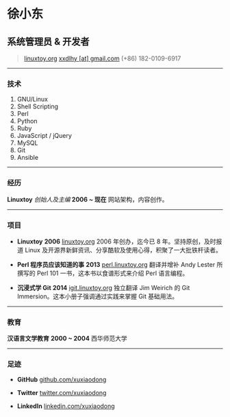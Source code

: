 # 徐小东
## 系统管理员 & 开发者

> [linuxtoy.org](http://linuxtoy.org)
> [xxdlhy [at] gmail.com](mailto:xxdlhy@gmail.com)
> (+86) 182-0109-6917

------

### 技术

1. GNU/Linux
1. Shell Scripting
1. Perl
1. Python
1. Ruby
1. JavaScript / jQuery
1. MySQL
1. Git
1. Ansible

------

### 经历

**Linuxtoy** *创始人及主编* __2006 ~ 现在__
    网站架构，内容创作。

------

### 项目

* **Linuxtoy** __2006__
    [linuxtoy.org](http://linuxtoy.org)
    2006 年创办，迄今已 8 年。坚持原创，及时报道 Linux 及开源界新鲜资讯、分享酷软及使用心得，积聚了一大批铁杆读者。

* **Perl 程序员应该知道的事** __2013__
    [perl.linuxtoy.org](http://perl.linuxtoy.org)
    翻译并增补 Andy Lester 所撰写的 Perl 101 一书，这本书以食谱形式来介绍 Perl 语言编程。

* **沉浸式学 Git** __2014__
    [igit.linuxtoy.org](http://igit.linuxtoy.org)
    独立翻译 Jim Weirich 的 Git Immersion。这本小册子强调通过实践来掌握 Git 基础用法。

------

### 教育

**汉语言文学教育** __2000 ~ 2004__
    西华师范大学

------

### 足迹

* **GitHub**
    [github.com/xuxiaodong](https://github.com/xuxiaodong)

* **Twitter**
    [twitter.com/xuxiaodong](https://twitter.com/xuxiaodong)

* **LinkedIn**
    [linkedin.com/xuxiaodong](http://www.linkedin.com/pub/xiaodong-xu/62/319/7)
